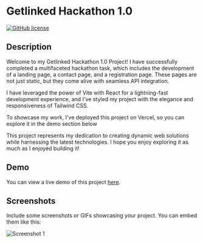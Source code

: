 # Getlinked Hackathon 1.0

[![GitHub license](https://img.shields.io/badge/license-MIT-blue.svg)](https://github.com/your-username/your-repo-name/blob/main/LICENSE)

## Description

Welcome to my Getlinked Hackathon 1.0 Project! I have successfully completed a multifaceted hackathon task, which includes the development of a landing page, a contact page, and a registration page. These pages are not just static, but they come alive with seamless API integration. 

I have leveraged the power of Vite with React for a lightning-fast development experience, and I've styled my project with the elegance and responsiveness of Tailwind CSS. 

To showcase my work, I've deployed this project on Vercel, so you can explore it in the demo section below 

This project represents my dedication to creating dynamic web solutions while harnessing the latest technologies. I hope you enjoy exploring it as much as I enjoyed building it!

## Demo

You can view a live demo of this project [here](https://getlinked-frontend.vercel.app/).

## Screenshots

Include some screenshots or GIFs showcasing your project. You can embed them like this:

![Screenshot 1](https://imgtr.ee/images/2023/09/22/f3577abf0dbc8f794eea7ce9c625d320.png)
